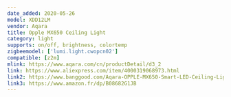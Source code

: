 ```yaml
---
date_added: 2020-05-26
model: XDD12LM
vendor: Aqara
title: Opple MX650 Ceiling Light
category: light
supports: on/off, brightness, colortemp
zigbeemodel: ['lumi.light.cwopcn02']
compatible: [z2m]
mlink: https://www.aqara.com/cn/productDetail/d3_2
link: https://www.aliexpress.com/item/4000319068973.html
link2: https://www.banggood.com/Aqara-OPPLE-MX650-Smart-LED-Ceiling-Light-APP-Voice-Control-Color-Temperature-Adjustable-Support-Apple-Homekit-Xiaomi-Eco-System-p-1595005.html
link3: https://www.amazon.fr/dp/B08682G1JB
---
```

